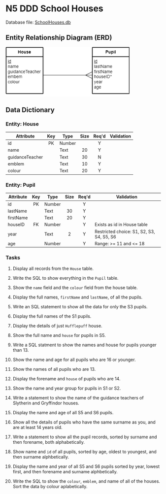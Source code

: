 # N5 DDD School Houses

Database file: [SchoolHouses.db](assets/SchoolHouses.db "Download file")


## Entity Relationship Diagram (ERD)

![ERD](assets/Diagrams/ERD-HousePupil.png)


## Data Dictionary

### Entity: House

| Attribute       | Key   | Type   | Size  | Req'd | Validation |
| ---------       | :---: | ----   | :---: | :---: | ---------- |
| id              | PK    | Number |       | Y     | |
| name            |       | Text   | 20    | Y     | |
| guidanceTeacher |       | Text   | 30    | N     | |
| emblem          |       | Text   | 10    | Y     | |
| colour          |       | Text   | 20    | Y     | |


### Entity: Pupil

| Attribute | Key   | Type   | Size  | Req'd | Validation |
| --------- | :---: | ----   | :---: | :---: | ---------- |
| id        | PK    | Number |       | Y     | |
| lastName  |       | Text   | 30    | Y     | |
| firstName |       | Text   | 20    | Y     | |
| houseID   | FK    | Number |       | Y     | Exists as id in House table |
| year      |       | Text   | 2     | Y     | Restricted choice: S1, S2, S3, S4, S5, S6 |
| age       |       | Number |       | Y     | Range: >= 11 and <= 18 |


### Tasks

1. Display all records from the `House` table.

2. Write the SQL to show everything in the `Pupil` table.

3. Show the `name` field and the `colour` field from the house table.

4. Display the full names, `firstName` and `lastName`, of all the pupils.

5. Write an SQL statement to show all the data for only the S3 pupils.

6. Display the full names of the S1 pupils.

7. Display the details of just `Hufflepuff` house.

8. Show the full name and `house` for pupils in S5.

9. Write a SQL statment to show the names and house for pupils younger than 13.

10. Show the name and age for all pupils who are 16 or younger.

11. Show the names of all pupils who are 13.

12.	Display the forename and `house` of pupils who are 14.

13.	Show the name and year group for pupils in S1 or S2.

14.	Write a statement to show the name of the guidance teachers of Slytherin and Gryffindor houses.

15.	Display the name and age of all S5 and S6 pupils.

16.	Show all the details of pupils who have the same surname as you, and are at least 14 years old.

17.	Write a statement to show all the pupil records, sorted by surname and then forename, both alphabetically.

18.	Show name and `id` of all pupils, sorted by age, oldest to youngest, and then surname alphbetically.

19.	Display the name and year of all S5 and S6 pupils sorted by year, lowest first, and then forename and surname alphbetically.

20.	Write the SQL to show the  `colour`, `emblem`, and name of all of the houses.  Sort the data by colour aplabetically.
